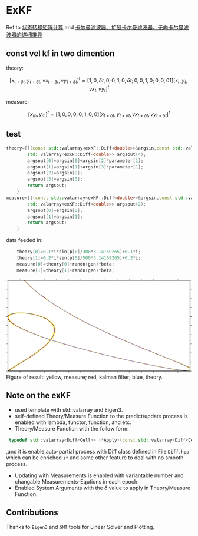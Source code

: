 # ExKF

 Ref to [状态转移矩阵计算](https://blog.csdn.net/weixin_41394379/article/details/84581527) and [卡尔曼滤波器、扩展卡尔曼滤波器、无向卡尔曼滤波器的详细推导](https://blog.csdn.net/u013102281/article/details/59109566?utm_medium=distribute.pc_relevant_bbs_down.none-task--2~all~first_rank_v2~rank_v25-2.nonecase&depth_1-utm_source=distribute.pc_relevant_bbs_down.none-task--2~all~first_rank_v2~rank_v25-2.nonecase)

## const vel kf in two dimention
theory:

$$[x_{t+\delta t},y_{t+\delta t},vx_{t+\delta t},vy_{t+\delta t}]^t=[1,0,\delta t,0;0,1,0,\delta t;0,0,1,0;0,0,01][x_t,y_t,vx_t,vy_t]^t$$

measure:

$$[x_m,y_m]^t=[1,0,0,0;0,1,0,0][x_{t+\delta t},y_{t+\delta t},vx_{t+\delta t},vy_{t+\delta t}]^t$$

## test

```cpp
theory=[](const std::valarray<exKF::Diff<double>>&argsin,const std::valarray<double>&parameter){
        std::valarray<exKF::Diff<double>> argsout(4);
        argsout[0]=argsin[0]+argsin[2]*parameter[1];
        argsout[1]=argsin[1]+argsin[3]*parameter[1];
        argsout[2]=argsin[2];
        argsout[3]=argsin[3];
        return argsout;
    }
measure=[](const std::valarray<exKF::Diff<double>>&argsin,const std::valarray<double>&parameter){
        std::valarray<exKF::Diff<double>> argsout(2);
        argsout[0]=argsin[0];
        argsout[1]=argsin[1];
        return argsout;
    }
```

data feeded in:

```cpp
    theory[0]=0.1*i*sin(p[0]/300*3.14159265)+0.1*i;
    theory[1]=0.2*i*sin(p[0]/500*3.14159265)+0.2*i;
    measure[0]=theory[0]+randn(gen)*beta;
    measure[1]=theory[1]+randn(gen)*beta;
```
![result](./two.png)
Figure of result: yellow, measure; red, kalman filter; blue, theory.

## Note on the exKF 

* used template with std::valarray and Eigen3.
* self-defined Theory/Measure Function to the predict/update process is enabled with lambda, functor, function, and etc.
* Theory/Measure Function with the follow form:
```cpp
 typedef std::valarray<Diff<Cell>> (*Apply)(const std::valarray<Diff<Cell>>& argsin,const std::valarray<Cell>&parameter);
```
,and it is enable auto-partial process with Diff class defined in File `Diff.hpp` which can be enriched `if` and some other feature to deal with no smooth process.
*  Updating with Measurements is enabled with variantable number and changable Measurements-Equtions in each epoch.
*  Enabled System Arguments with the $\delta$ value to apply in  Theory/Measure Function.
## Contributions

Thanks to `Eigen3` and `GMT` tools for Linear Solver and Plotting.